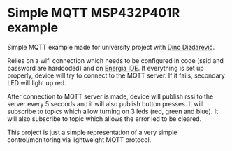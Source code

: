 # Simple MQTT MSP432P401R example

Simple MQTT example made for university project with [Dino Dizdarević](https://github.com/dizda13). 

Relies on a wifi connection which needs to be configured in code (ssid and password are hardcoded) and on [Energia IDE](http://energia.nu/). If everything is set up properly, device will try to connect to the MQTT server. If it fails, secondary LED will light up red.

After connection to MQTT server is made, device will publish rssi to the server every 5 seconds and it will also publish button presses. It will subscribe to topics which allow turning on 3 leds (red, green and blue). It will also subscribe to topic which allows the error led to be cleared.

This project is just a simple representation of a very simple control/monitoring via lightweight MQTT protocol.
